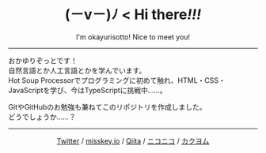 <h1 align="center">(－v－)ﾉ &lt; Hi there<em>!!!</em></h1>
<p align="center">I'm okayurisotto! Nice to meet you!</p>

---

おかゆりぞっとです！\
自然言語とか人工言語とかを学んでいます。\
Hot Soup Processorでプログラミングに初めて触れ、HTML・CSS・JavaScriptを学び、今はTypeScriptに挑戦中……。

GitやGitHubのお勉強も兼ねてこのリポジトリを作成しました。\
どうでしょうか……？

---

<div align="center">

[Twitter](https://twitter.com/okayu_tar_gz)
/
[misskey.io](https://misskey.io/@okayu)
/
[Qiita](https://qiita.com/okayurisotto)
/
[ニコニコ](https://www.nicovideo.jp/user/88383901)
/
[カクヨム](https://kakuyomu.jp/users/okyrst)

</div>
